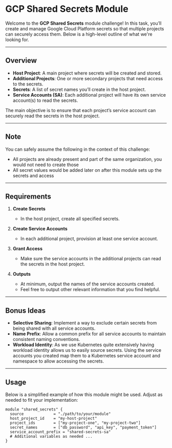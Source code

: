 # GCP Shared Secrets Module

Welcome to the **GCP Shared Secrets** module challenge! In this task, you’ll create and manage Google Cloud Platform secrets so that multiple projects can securely access them. Below is a high-level outline of what we're looking for.

---

## Overview

- **Host Project**: A main project where secrets will be created and stored.
- **Additional Projects**: One or more secondary projects that need access to the secrets.
- **Secrets**: A list of secret names you’ll create in the host project.
- **Service Accounts (SA)**: Each additional project will have its own service account(s) to read the secrets.

The main objective is to ensure that each project’s service account can securely read the secrets in the host project.

---

## Note

You can safely assume the following in the context of this challenge:

- All projects are already present and part of the same organization, you would not need to create those
- All secret values would be added later on after this module sets up the secrets and access

---

## Requirements

1. **Create Secrets**
   - In the host project, create all specified secrets.

2. **Create Service Accounts**
   - In each additional project, provision at least one service account.

3. **Grant Access**
   - Make sure the service accounts in the additional projects can read the secrets in the host project.

4. **Outputs**
   - At minimum, output the names of the service accounts created.
   - Feel free to output other relevant information that you find helpful.

---

## Bonus Ideas

- **Selective Sharing**: Implement a way to exclude certain secrets from being shared with all service accounts.
- **Name Prefix**: Allow a common prefix for all service accounts to maintain consistent naming conventions.
- **Workload Identity**: As we use Kubernetes quite extensively having workload identity allows us to easily source secrets. Using the service accounts you created map them to a Kubernetes service account and namespace to allow accessing the secrets.

---

## Usage

Below is a simplified example of how this module might be used. Adjust as needed to fit your implementation:

```hcl
module "shared_secrets" {
  source             = "./path/to/your/module"
  host_project_id    = "my-host-project"
  project_ids        = ["my-project-one", "my-project-two"]
  secret_names       = ["db_password", "api_key", "payment_token"]
  service_account_prefix = "shared-secrets-sa"
  # Additional variables as needed ...
}
